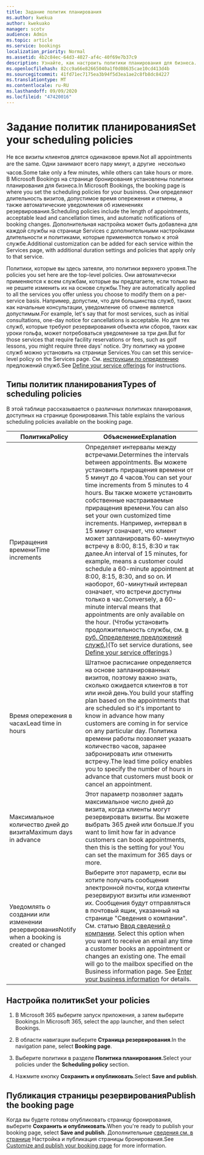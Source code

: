 ```yaml
---
title: Задание политик планирования
ms.author: kwekua
author: kwekuako
manager: scotv
audience: Admin
ms.topic: article
ms.service: bookings
localization_priority: Normal
ms.assetid: 4b2c84ec-64d3-4027-af4c-40f69e7b37c9
description: Узнайте, как настроить политики планирования для бизнеса. Политики планирования включают продолжительность встреч, а также допустимые сроки составления и отмены.
ms.openlocfilehash: 82cc9a66e82665040a1f0d08635cae10cd413d4b
ms.sourcegitcommit: 41fd71ec7175ea3b94f5d3ea1ae2c8fb8dc84227
ms.translationtype: MT
ms.contentlocale: ru-RU
ms.lasthandoff: 09/09/2020
ms.locfileid: "47420016"
---
```

# <a name="set-your-scheduling-policies"></a><span data-ttu-id="68961-104">Задание политик планирования</span><span class="sxs-lookup"><span data-stu-id="68961-104">Set your scheduling policies</span></span>

<span data-ttu-id="68961-105">Не все визиты клиентов длятся одинаковое время.</span><span class="sxs-lookup"><span data-stu-id="68961-105">Not all appointments are the same.</span></span> <span data-ttu-id="68961-106">Одни занимают всего пару минут, а другие  несколько часов.</span><span class="sxs-lookup"><span data-stu-id="68961-106">Some take only a few minutes, while others can take hours or more.</span></span> <span data-ttu-id="68961-107">В Microsoft Bookings на странице бронирования установлены политики планирования для бизнеса.</span><span class="sxs-lookup"><span data-stu-id="68961-107">In Microsoft Bookings, the booking page is where you set the scheduling policies for your business.</span></span> <span data-ttu-id="68961-108">Они определяют длительность визитов, допустимое время опережения и отмены, а также автоматические уведомления об изменениях резервирования.</span><span class="sxs-lookup"><span data-stu-id="68961-108">Scheduling policies include the length of appointments, acceptable lead and cancellation times, and automatic notifications of booking changes.</span></span> <span data-ttu-id="68961-109">Дополнительная настройка может быть добавлена для каждой службы на странице Services с дополнительными настройками длительности и политиками, которые применяются только к этой службе.</span><span class="sxs-lookup"><span data-stu-id="68961-109">Additional customization can be added for each service within the Services page, with additional duration settings and policies that apply only to that service.</span></span>

<span data-ttu-id="68961-110">Политики, которые вы здесь затеяли, это политики верхнего уровня.</span><span class="sxs-lookup"><span data-stu-id="68961-110">The policies you set here are the top-level policies.</span></span> <span data-ttu-id="68961-111">Они автоматически применяются к всем службам, которые вы предлагаете, если только вы не решите изменить их на основе службы.</span><span class="sxs-lookup"><span data-stu-id="68961-111">They are automatically applied to all the services you offer unless you choose to modify them on a per-service basis.</span></span> <span data-ttu-id="68961-112">Например, допустим, что для большинства служб, таких как начальные консультации, уведомление об отмене является допустимым.</span><span class="sxs-lookup"><span data-stu-id="68961-112">For example, let's say that for most services, such as initial consultations, one-day notice for cancellations is acceptable.</span></span> <span data-ttu-id="68961-113">Но для тех служб, которые требуют резервирования объекта или сборов, таких как уроки гольфа, может потребоваться уведомление за три дня.</span><span class="sxs-lookup"><span data-stu-id="68961-113">But for those services that require facility reservations or fees, such as golf lessons, you might require three days' notice.</span></span> <span data-ttu-id="68961-114">Эту политику на уровне служб можно установить на странице Services.</span><span class="sxs-lookup"><span data-stu-id="68961-114">You can set this service-level policy on the Services page.</span></span> <span data-ttu-id="68961-115">См. [инструкции по определению](define-service-offerings.md) предложений служб.</span><span class="sxs-lookup"><span data-stu-id="68961-115">See [Define your service offerings](define-service-offerings.md) for instructions.</span></span>

## <a name="types-of-scheduling-policies"></a><span data-ttu-id="68961-116">Типы политик планирования</span><span class="sxs-lookup"><span data-stu-id="68961-116">Types of scheduling policies</span></span>

<span data-ttu-id="68961-117">В этой таблице рассказывается о различных политиках планирования, доступных на странице бронирования.</span><span class="sxs-lookup"><span data-stu-id="68961-117">This table explains the various scheduling policies available on the booking page.</span></span>

| <span data-ttu-id="68961-118">Политика</span><span class="sxs-lookup"><span data-stu-id="68961-118">Policy</span></span> | <span data-ttu-id="68961-119">Объяснение</span><span class="sxs-lookup"><span data-stu-id="68961-119">Explanation</span></span> |
|---|---|
| <span data-ttu-id="68961-120">Приращения времени</span><span class="sxs-lookup"><span data-stu-id="68961-120">Time increments</span></span> | <span data-ttu-id="68961-121">Определяет интервалы между встречами.</span><span class="sxs-lookup"><span data-stu-id="68961-121">Determines the intervals between appointments.</span></span> <span data-ttu-id="68961-122">Вы можете установить приращения времени от 5 минут до 4 часов.</span><span class="sxs-lookup"><span data-stu-id="68961-122">You can set your time increments from 5 minutes to 4 hours.</span></span> <span data-ttu-id="68961-123">Вы также можете установить собственные настраиваемые приращения времени.</span><span class="sxs-lookup"><span data-stu-id="68961-123">You can also set your own customized time increments.</span></span> <span data-ttu-id="68961-124">Например, интервал в 15 минут означает, что клиент может запланировать 60-минутную встречу в 8:00, 8:15, 8:30 и так далее.</span><span class="sxs-lookup"><span data-stu-id="68961-124">An interval of 15 minutes, for example, means a customer could schedule a 60-minute appointment at 8:00, 8:15, 8:30, and so on.</span></span> <span data-ttu-id="68961-125">И наоборот, 60-минутный интервал означает, что встречи доступны только в час.</span><span class="sxs-lookup"><span data-stu-id="68961-125">Conversely, a 60-minute interval means that appointments are only available on the hour.</span></span> <span data-ttu-id="68961-126">(Чтобы установить продолжительность службы, см. [в руб. Определение предложений служб.)](define-service-offerings.md)</span><span class="sxs-lookup"><span data-stu-id="68961-126">(To set service durations, see [Define your service offerings](define-service-offerings.md).)</span></span> |
| <span data-ttu-id="68961-127">Время опережения в часах</span><span class="sxs-lookup"><span data-stu-id="68961-127">Lead time in hours</span></span> | <span data-ttu-id="68961-128">Штатное расписание определяется на основе запланированных визитов, поэтому важно знать, сколько ожидается клиентов в тот или иной день.</span><span class="sxs-lookup"><span data-stu-id="68961-128">You build your staffing plan based on the appointments that are scheduled so it's important to know in advance how many customers are coming in for service on any particular day.</span></span> <span data-ttu-id="68961-129">Политика времени работы позволяет указать количество часов, заранее забронировать или отменить встречу.</span><span class="sxs-lookup"><span data-stu-id="68961-129">The lead time policy enables you to specify the number of hours in advance that customers must book or cancel an appointment.</span></span> |
| <span data-ttu-id="68961-130">Максимальное количество дней до визита</span><span class="sxs-lookup"><span data-stu-id="68961-130">Maximum days in advance</span></span> | <span data-ttu-id="68961-p106">Этот параметр позволяет задать максимальное число дней до визита, когда клиенты могут резервировать визиты. Вы можете выбрать 365 дней или больше.</span><span class="sxs-lookup"><span data-stu-id="68961-p106">If you want to limit how far in advance customers can book appointments, then this is the setting for you! You can set the maximum for 365 days or more.</span></span> |
| <span data-ttu-id="68961-133">Уведомлять о создании или изменении резервирования</span><span class="sxs-lookup"><span data-stu-id="68961-133">Notify when a booking is created or changed</span></span> | <span data-ttu-id="68961-p107">Выберите этот параметр, если вы хотите получать сообщения электронной почты, когда клиенты резервируют визиты или изменяют их. Сообщения будут отправляться в почтовый ящик, указанный на странице "Сведения о компании". См. статью [Ввод сведений о компании](enter-business-information.md).  </span><span class="sxs-lookup"><span data-stu-id="68961-p107">Select this option when you want to receive an email any time a customer books an appointment or changes an existing one. The email will go to the mailbox specified on the Business information page. See [Enter your business information](enter-business-information.md) for details.</span></span> |

## <a name="set-your-policies"></a><span data-ttu-id="68961-137">Настройка политик</span><span class="sxs-lookup"><span data-stu-id="68961-137">Set your policies</span></span>

1. <span data-ttu-id="68961-138">В Microsoft 365 выберите запуск приложения, а затем выберите Bookings.</span><span class="sxs-lookup"><span data-stu-id="68961-138">In Microsoft 365, select the app launcher, and then select Bookings.</span></span>

1. <span data-ttu-id="68961-139">В области навигации выберите **Страница резервирования**.</span><span class="sxs-lookup"><span data-stu-id="68961-139">In the navigation pane, select **Booking page**.</span></span>

1. <span data-ttu-id="68961-140">Выберите политики в разделе **Политика планирования.**</span><span class="sxs-lookup"><span data-stu-id="68961-140">Select your policies under the **Scheduling policy** section.</span></span>

1. <span data-ttu-id="68961-141">Нажмите кнопку **Сохранить и опубликовать**.</span><span class="sxs-lookup"><span data-stu-id="68961-141">Select **Save and publish**.</span></span>

## <a name="publish-the-booking-page"></a><span data-ttu-id="68961-142">Публикация страницы резервирования</span><span class="sxs-lookup"><span data-stu-id="68961-142">Publish the booking page</span></span>

<span data-ttu-id="68961-143">Когда вы будете готовы опубликовать страницу бронирования, выберите **Сохранить и опубликовать**.</span><span class="sxs-lookup"><span data-stu-id="68961-143">When you're ready to publish your booking page, select **Save and publish**.</span></span> <span data-ttu-id="68961-144">Дополнительные [сведения см. в странице](customize-booking-page.md) Настройка и публикация страницы бронирования.</span><span class="sxs-lookup"><span data-stu-id="68961-144">See [Customize and publish your booking page](customize-booking-page.md) for more information.</span></span>

